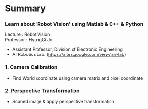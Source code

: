 # Summary
### Learn about 'Robot Vision' using Matlab & C++ & Python

Lecture : Robot Vision<br>
Professor : HyungGi Jo
- Assistant Professor, Division of Electronic Engineering
- AI Robotics Lab. (https://sites.google.com/view/jair-lab)

### 1. Camera Calibration
- Find World coordinate using camera matrix and pixel coordinate

### 2. Perspective Transformation
- Scaned image & apply perspective transformation
